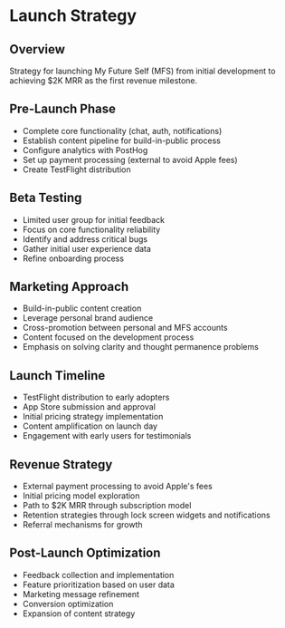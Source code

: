 # Launch Strategy

## Overview

Strategy for launching My Future Self (MFS) from initial development to achieving $2K MRR as the first revenue milestone.

## Pre-Launch Phase

-   Complete core functionality (chat, auth, notifications)
-   Establish content pipeline for build-in-public process
-   Configure analytics with PostHog
-   Set up payment processing (external to avoid Apple fees)
-   Create TestFlight distribution

## Beta Testing

-   Limited user group for initial feedback
-   Focus on core functionality reliability
-   Identify and address critical bugs
-   Gather initial user experience data
-   Refine onboarding process

## Marketing Approach

-   Build-in-public content creation
-   Leverage personal brand audience
-   Cross-promotion between personal and MFS accounts
-   Content focused on the development process
-   Emphasis on solving clarity and thought permanence problems

## Launch Timeline

-   TestFlight distribution to early adopters
-   App Store submission and approval
-   Initial pricing strategy implementation
-   Content amplification on launch day
-   Engagement with early users for testimonials

## Revenue Strategy

-   External payment processing to avoid Apple's fees
-   Initial pricing model exploration
-   Path to $2K MRR through subscription model
-   Retention strategies through lock screen widgets and notifications
-   Referral mechanisms for growth

## Post-Launch Optimization

-   Feedback collection and implementation
-   Feature prioritization based on user data
-   Marketing message refinement
-   Conversion optimization
-   Expansion of content strategy

